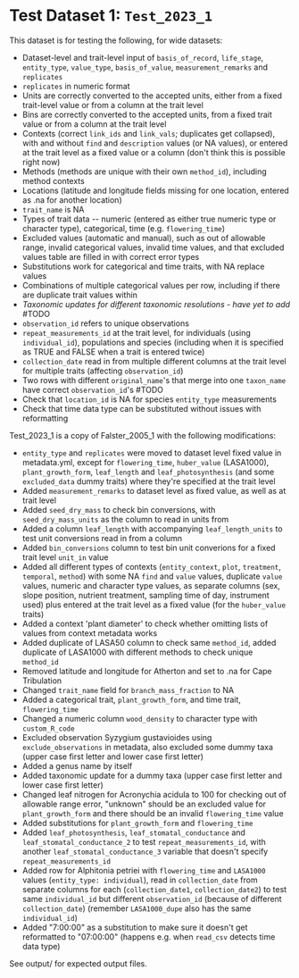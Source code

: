 
# Test Dataset 1: `Test_2023_1`

This dataset is for testing the following, for wide datasets:
- Dataset-level and trait-level input of `basis_of_record`, `life_stage`, `entity_type`, `value_type`, `basis_of_value`, `measurement_remarks` and `replicates`
- `replicates` in numeric format
- Units are correctly converted to the accepted units, either from a fixed trait-level value or from a column at the trait level
- Bins are correctly converted to the accepted units, from a fixed trait value or from a column at the trait level
- Contexts (correct `link_ids` and `link_vals`; duplicates get collapsed), with and without `find` and `description` values (or NA values), or entered at the trait level as a fixed value or a column (don't think this is possible right now)
- Methods (methods are unique with their own `method_id`), including method contexts
- Locations (latitude and longitude fields missing for one location, entered as .na for another location)
- `trait_name` is NA
- Types of trait data -- numeric (entered as either true numeric type or character type), categorical, time (e.g. `flowering_time`)
- Excluded values (automatic and manual), such as out of allowable range, invalid categorical values, invalid time values, and that excluded values table are filled in with correct error types
- Substitutions work for categorical and time traits, with NA replace values
- Combinations of multiple categorical values per row, including if there are duplicate trait values within
- *Taxonomic updates for different taxonomic resolutions - have yet to add* #TODO
- `observation_id` refers to unique observations
- `repeat_measurements_id` at the trait level, for individuals (using `individual_id`), populations and species (including when it is specified as TRUE and FALSE when a trait is entered twice)
- `collection_date` read in from multiple different columns at the trait level for multiple traits (affecting `observation_id`)
- Two rows with different `original_name`'s that merge into one `taxon_name` have correct `observation_id`'s #TODO
- Check that `location_id` is NA for species `entity_type` measurements
- Check that time data type can be substituted without issues with reformatting

Test_2023_1 is a copy of Falster_2005_1 with the following modifications:
- `entity_type` and `replicates` were moved to dataset level fixed value in metadata.yml, except for `flowering_time`, `huber_value` (LASA1000), `plant_growth_form`, `leaf_length` and `leaf_photosynthesis` (and some `excluded_data` dummy traits) where they're specified at the trait level
- Added `measurement_remarks` to dataset level as fixed value, as well as at trait level
- Added `seed_dry_mass` to check bin conversions, with `seed_dry_mass_units` as the column to read in units from
- Added a column `leaf_length` with accompanying `leaf_length_units` to test unit conversions read in from a column
- Added `bin_conversions` column to test bin unit converions for a fixed trait level `unit_in` value
- Added all different types of contexts (`entity_context`, `plot`, `treatment`, `temporal`, `method`) with some NA `find` and `value` values, duplicate `value` values, numeric and character type values, as separate columns (sex, slope position, nutrient treatment, sampling time of day, instrument used) plus entered at the trait level as a fixed value (for the `huber_value` traits)
- Added a context 'plant diameter' to check whether omitting lists of values from context metadata works
- Added duplicate of LASA50 column to check same `method_id`, added duplicate of LASA1000 with different methods to check unique `method_id`
- Removed latitude and longitude for Atherton and set to .na for Cape Tribulation
- Changed `trait_name` field for `branch_mass_fraction` to NA
- Added a categorical trait, `plant_growth_form`, and time trait, `flowering_time`
- Changed a numeric column `wood_density` to character type with `custom_R_code`
- Excluded observation Syzygium gustavioides using `exclude_observations` in metadata, also excluded some dummy taxa (upper case first letter and lower case first letter)
- Added a genus name by itself
- Added taxonomic update for a dummy taxa (upper case first letter and lower case first letter)
- Changed leaf nitrogen for Acronychia acidula to 100 for checking out of allowable range error, "unknown" should be an excluded value for `plant_growth_form` and there should be an invalid `flowering_time` value
- Added substitutions for `plant_growth_form` and `flowering_time`
- Added `leaf_photosynthesis`, `leaf_stomatal_conductance` and `leaf_stomatal_conductance_2` to test `repeat_measurements_id`, with another `leaf_stomatal_conductance_3` variable that doesn't specify `repeat_measurements_id`
- Added row for Alphitonia petriei with `flowering_time` and `LASA1000` values (`entity_type: individual`), read in `collection_date` from separate columns for each (`collection_date1`, `collection_date2`) to test same `individual_id` but different `observation_id` (because of different `collection_date`) (remember `LASA1000_dupe` also has the same `individual_id`)
- Added "7:00:00" as a substitution to make sure it doesn't get reformatted to "07:00:00" (happens e.g. when `read_csv` detects time data type)


See output/ for expected output files.
